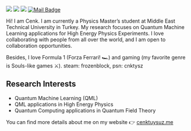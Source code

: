 [![](https://img.shields.io/badge/Twitter-%231DA1F2.svg?&style=?style=plastic&logo=appveyor&logo=twitter&logoColor=white)](https://twitter.com/cenk_tuysuz)
[![](https://img.shields.io/badge/Google%20Scholar-%2312100E.svg?&style=?style=plastic&logo=appveyor&logo=google-scholar&logoColor=white)](https://scholar.google.com.tr/citations?user=NSEK9ssAAAAJ&hl=en)
[![](https://img.shields.io/badge/LinkedIn-%230077B5.svg?&style=?style=plastic&logo=appveyor&logo=linkedin&logoColor=white)](https://www.linkedin.com/in/cenk-tuysuz/)
[![Mail Badge](https://img.shields.io/badge/Contact%20Me-c14438?style=?style=plastic&logo=appveyor&logo=gmail&logoColor=white&link=mailto:cenktuysuz@gmail.com)](mailto:cenktuysuz@gmail.com)

Hi! I am Cenk. I am currently a Physics Master’s student at Middle East Technical University in Turkey. My research focuses on Quantum Machine Learning applications for High Energy Physics Experiments. I love collaborating with people from all over the world, and I am open to collaboration opportunities.

Besides, I love Formula 1 (Forza Ferrari! 🏎️) and gaming (my favorite genre is Souls-like games ⚔️). steam: frozenblock, psn: cnktysz

## Research Interests

* Quantum Machine Learning (QML)
* QML applications in High Energy Physics
* Quantum Computing applications in Quantum Field Theory

You can find more details about me on my website 👉 [cenktuysuz.me](https://cenktuysuz.me/)



